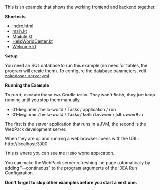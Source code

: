 This is an example that shows the working frontend and backend together.

**Shortcuts**

* [index.html](src/jsMain/resources/index.html)
* [main.kt](src/jsMain/kotlin/main.kt)
* [Module.kt](src/jsMain/kotlin/zakadabar/samples/helloworld/frontend/Module.kt)
* [HelloWorldCenter.kt](src/jsMain/kotlin/zakadabar/samples/helloworld/frontend/HelloWorldCenter.kt)
* [Welcome.kt](src/jsMain/kotlin/zakadabar/samples/helloworld/frontend/Welcome.kt)

**Setup**

You need an SQL database to run this example (no need for tables, the program will create them).
To configure the database parameters, edit [zakadabar-server.yml](etc/zakadabar-server.yaml).

**Running the Example**

To run it, execute these two Gradle tasks. They won't finish, they just keep running until you
stop them manually.

* 01-beginner / hello-world / Tasks / application / run
* 01-beginner / hello-world / Tasks / kotlin browser / jsBrowserRun

The first is the server application that runs in a JVM, the second is the WebPack development server.

When they are up and running a web browser opens with the URL: http://localhost:3000

This is where you can see the Hello World application.

You can make the WebPack server refreshing the page automatically by adding "--continuous"
to the program arguments of the IDEA Run Configuration.

**Don't forget to stop other examples before you start a next one.**